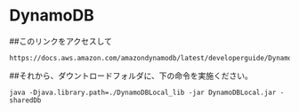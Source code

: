 # DynamoDB

##このリンクをアクセスして　
```
https://docs.aws.amazon.com/amazondynamodb/latest/developerguide/DynamoDBLocal.DownloadingAndRunning.html
```
##それから、ダウントロードフォルダに、下の命令を実施ください。
```
java -Djava.library.path=./DynamoDBLocal_lib -jar DynamoDBLocal.jar -sharedDb
```